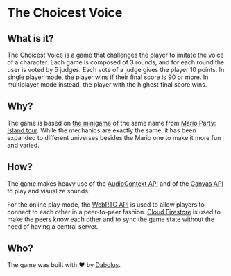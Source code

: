 # The Choicest Voice

## What is it?

The Choicest Voice is a game that challenges the player to imitate the voice of a character.
Each game is composed of 3 rounds, and for each round the user is voted by 5 judges. Each vote of
a judge gives the player 10 points. In single player mode, the player wins if their final score is
90 or more. In multiplayer mode instead, the player with the highest final score wins.

## Why?

The game is based on [the minigame](https://www.mariowiki.com/The_Choicest_Voice) of the same name
from [Mario Party: Island tour](https://www.mariowiki.com/Mario_Party:_Island_Tour). While the
mechanics are exactly the same, it has been expanded to different universes besides the Mario one
to make it more fun and varied.

## How?

The game makes heavy use of the [AudioContext API](https://developer.mozilla.org/en-US/docs/Web/API/AudioContext)
and of the [Canvas API](https://developer.mozilla.org/en-US/docs/Web/API/Canvas_API) to play and visualize sounds.

For the online play mode, the [WebRTC API](https://developer.mozilla.org/en-US/docs/Web/API/WebRTC_API) is used to
allow players to connect to each other in a peer-to-peer fashion. [Cloud Firestore](https://firebase.google.com/products/firestore)
is used to make the peers know each other and to sync the game state without the need of having a central server.

## Who?

The game was built with ❤️ by [Dabolus](https://giorgio.garasto.me).
